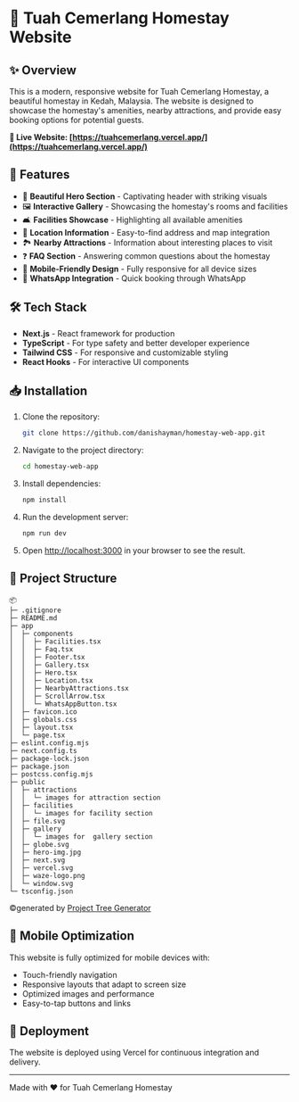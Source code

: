 # 🏡 Tuah Cemerlang Homestay Website

## ✨ Overview

This is a modern, responsive website for Tuah Cemerlang Homestay, a beautiful homestay in Kedah, Malaysia. The website is designed to showcase the homestay's amenities, nearby attractions, and provide easy booking options for potential guests.

**🔗 Live Website: [https://tuahcemerlang.vercel.app/](https://tuahcemerlang.vercel.app/)**

## 🚀 Features

- 🌅 **Beautiful Hero Section** - Captivating header with striking visuals
- 🖼️ **Interactive Gallery** - Showcasing the homestay's rooms and facilities
- 🛋️ **Facilities Showcase** - Highlighting all available amenities
- 📍 **Location Information** - Easy-to-find address and map integration
- 🏞️ **Nearby Attractions** - Information about interesting places to visit
- ❓ **FAQ Section** - Answering common questions about the homestay
- 📱 **Mobile-Friendly Design** - Fully responsive for all device sizes
- 💬 **WhatsApp Integration** - Quick booking through WhatsApp

## 🛠️ Tech Stack

- **Next.js** - React framework for production
- **TypeScript** - For type safety and better developer experience
- **Tailwind CSS** - For responsive and customizable styling
- **React Hooks** - For interactive UI components

## 📥 Installation

1. Clone the repository:
   ```bash
   git clone https://github.com/danishayman/homestay-web-app.git
   ```

2. Navigate to the project directory:
   ```bash
   cd homestay-web-app
   ```

3. Install dependencies:
   ```bash
   npm install
   ```

4. Run the development server:
   ```bash
   npm run dev
   ```

5. Open [http://localhost:3000](http://localhost:3000) in your browser to see the result.

## 📝 Project Structure

```
📦 
├─ .gitignore
├─ README.md
├─ app
│  ├─ components
│  │  ├─ Facilities.tsx
│  │  ├─ Faq.tsx
│  │  ├─ Footer.tsx
│  │  ├─ Gallery.tsx
│  │  ├─ Hero.tsx
│  │  ├─ Location.tsx
│  │  ├─ NearbyAttractions.tsx
│  │  ├─ ScrollArrow.tsx
│  │  └─ WhatsAppButton.tsx
│  ├─ favicon.ico
│  ├─ globals.css
│  ├─ layout.tsx
│  └─ page.tsx
├─ eslint.config.mjs
├─ next.config.ts
├─ package-lock.json
├─ package.json
├─ postcss.config.mjs
├─ public
│  ├─ attractions
│  │  └─ images for attraction section
│  ├─ facilities
│  │  └─ images for facility section
│  ├─ file.svg
│  ├─ gallery
│  │  └─ images for  gallery section
│  ├─ globe.svg
│  ├─ hero-img.jpg
│  ├─ next.svg
│  ├─ vercel.svg
│  ├─ waze-logo.png
│  └─ window.svg
└─ tsconfig.json
```
©generated by [Project Tree Generator](https://woochanleee.github.io/project-tree-generator)



## 📱 Mobile Optimization

This website is fully optimized for mobile devices with:
- Touch-friendly navigation
- Responsive layouts that adapt to screen size
- Optimized images and performance
- Easy-to-tap buttons and links

## 🔄 Deployment

The website is deployed using Vercel for continuous integration and delivery.



---
Made with ❤️ for Tuah Cemerlang Homestay
